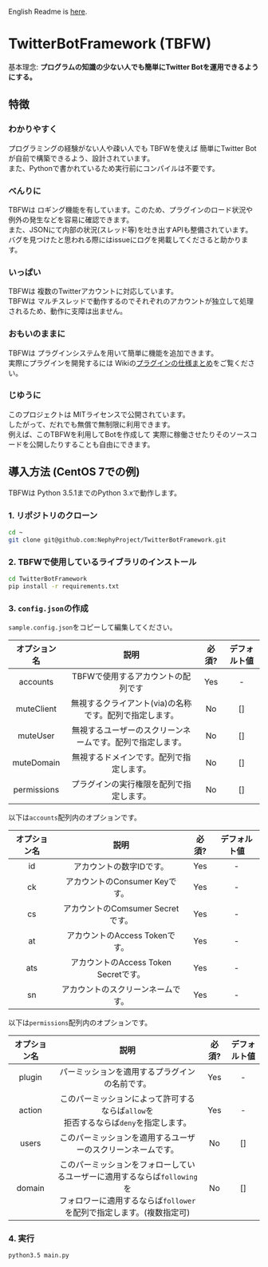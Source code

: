 English Readme is [here](https://github.com/NephyProject/TwitterBotFramework/blob/master/README_EN.md).

# TwitterBotFramework (TBFW)
基本理念: **プログラムの知識の少ない人でも簡単にTwitter Botを運用できるようにする。**

## 特徴
### わかりやすく
プログラミングの経験がない人や疎い人でも TBFWを使えば 簡単にTwitter Botが自前で構築できるよう、設計されています。
<br>また、Pythonで書かれているため実行前にコンパイルは不要です。

### べんりに
TBFWは ロギング機能を有しています。このため、プラグインのロード状況や 例外の発生などを容易に確認できます。
<br>また、JSONにて内部の状況(スレッド等)を吐き出すAPIも整備されています。
<br>バグを見つけたと思われる際にはissueにログを掲載してくださると助かります。

### いっぱい
TBFWは 複数のTwitterアカウントに対応しています。
<br>TBFWは マルチスレッドで動作するのでそれぞれのアカウントが独立して処理されるため、動作に支障は出ません。

### おもいのままに
TBFWは プラグインシステムを用いて簡単に機能を追加できます。
<br>実際にプラグインを開発するには Wikiの[プラグインの仕様まとめ](https://github.com/NephyProject/TwitterBotFramework/wiki/%5B%E3%83%97%E3%83%A9%E3%82%B0%E3%82%A4%E3%83%B3%5D%E4%BB%95%E6%A7%98)をご覧ください。  

### じゆうに
このプロジェクトは MITライセンスで公開されています。
<br>したがって、だれでも無償で無制限に利用できます。
<br>例えば、このTBFWを利用してBotを作成して 実際に稼働させたりそのソースコードを公開したりすることも自由にできます。

## 導入方法 (CentOS 7での例)
TBFWは Python 3.5.1までのPython 3.xで動作します。

### 1. リポジトリのクローン
```bash
cd ~
git clone git@github.com:NephyProject/TwitterBotFramework.git
```

### 2. TBFWで使用しているライブラリのインストール
```bash
cd TwitterBotFramework
pip install -r requirements.txt
```

### 3. `config.json`の作成
`sample.config.json`をコピーして編集してください。

|オプション名|説明|必須?|デフォルト値|
|:-----------:|:------------:|:-----------:|:------------:|
|accounts|TBFWで使用するアカウントの配列です|Yes|-|
|muteClient|無視するクライアント(via)の名称です。配列で指定します。|No|[]|
|muteUser|無視するユーザーのスクリーンネームです。配列で指定します。|No|[]|
|muteDomain|無視するドメインです。配列で指定します。|No|[]|
|permissions|プラグインの実行権限を配列で指定します。|No|[]|

以下は`accounts`配列内のオプションです。

|オプション名|説明|必須?|デフォルト値|
|:-----------:|:------------:|:-----------:|:------------:|
|id|アカウントの数字IDです。|Yes|-|
|ck|アカウントのConsumer Keyです。|Yes|-|
|cs|アカウントのComsumer Secretです。|Yes|-|
|at|アカウントのAccess Tokenです。|Yes|-|
|ats|アカウントのAccess Token Secretです。|Yes|-|
|sn|アカウントのスクリーンネームです。|Yes|-|

以下は`permissions`配列内のオプションです。

|オプション名|説明|必須?|デフォルト値|
|:-----------:|:------------:|:-----------:|:------------:|
|plugin|パーミッションを適用するプラグインの名前です。|Yes|-|
|action|このパーミッションによって許可するならば`allow`を<br>拒否するならば`deny`を指定します。|Yes|-|
|users|このパーミッションを適用するユーザーのスクリーンネームです。|No|[]|
|domain|このパーミッションをフォローしているユーザーに適用するならば`following`を<br>フォロワーに適用するならば`follower`を配列で指定します。(複数指定可)|No|[]|

### 4. 実行
```bash
python3.5 main.py
```
